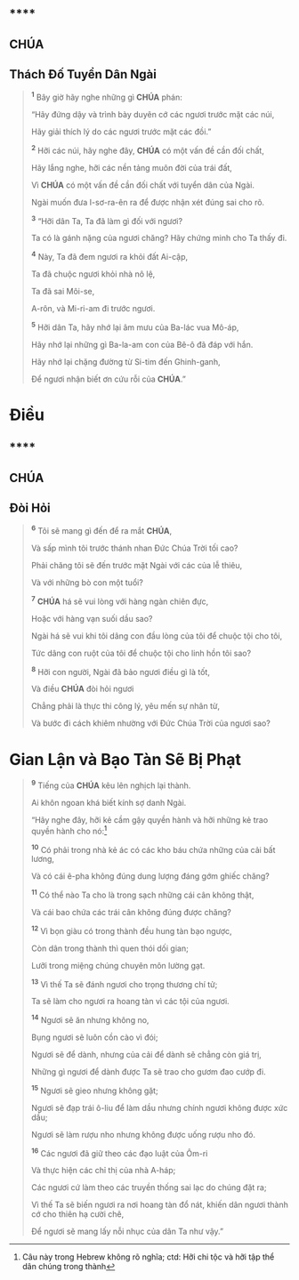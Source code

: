 # 

## ****

## CHÚA

## Thách Đố Tuyển Dân Ngài

> <sup><b>1</b></sup> Bây giờ hãy nghe những gì **CHÚA** phán:
>
> “Hãy đứng dậy và trình bày duyên cớ các ngươi trước mặt các núi,
>
> Hãy giải thích lý do các ngươi trước mặt các đồi.”
>
> <sup><b>2</b></sup> Hỡi các núi, hãy nghe đây, **CHÚA** có một vấn đề cần đối chất,
>
> Hãy lắng nghe, hỡi các nền tảng muôn đời của trái đất,
>
> Vì **CHÚA** có một vấn đề cần đối chất với tuyển dân của Ngài.
>
> Ngài muốn đưa I-sơ-ra-ên ra để được nhận xét đúng sai cho rõ.
>
> <sup><b>3</b></sup> “Hỡi dân Ta, Ta đã làm gì đối với ngươi?
>
> Ta có là gánh nặng của ngươi chăng? Hãy chứng minh cho Ta thấy đi.
>
> <sup><b>4</b></sup> Này, Ta đã đem ngươi ra khỏi đất Ai-cập,
>
> Ta đã chuộc ngươi khỏi nhà nô lệ,
>
> Ta đã sai Môi-se,
>
> A-rôn, và Mi-ri-am đi trước ngươi.
>
> <sup><b>5</b></sup> Hỡi dân Ta, hãy nhớ lại âm mưu của Ba-lác vua Mô-áp,
>
> Hãy nhớ lại những gì Ba-la-am con của Bê-ô đã đáp với hắn.
>
> Hãy nhớ lại chặng đường từ Si-tim đến Ghinh-ganh,
>
> Để ngươi nhận biết ơn cứu rỗi của **CHÚA**.”

# Điều

## ****

## CHÚA

## Đòi Hỏi

> <sup><b>6</b></sup> Tôi sẽ mang gì đến để ra mắt **CHÚA**,
>
> Và sấp mình tôi trước thánh nhan Đức Chúa Trời tối cao?
>
> Phải chăng tôi sẽ đến trước mặt Ngài với các của lễ thiêu,
>
> Và với những bò con một tuổi?
>
> <sup><b>7</b></sup> **CHÚA** há sẽ vui lòng với hàng ngàn chiên đực,
>
> Hoặc với hàng vạn suối dầu sao?
>
> Ngài há sẽ vui khi tôi dâng con đầu lòng của tôi để chuộc tội cho tôi,
>
> Tức dâng con ruột của tôi để chuộc tội cho linh hồn tôi sao?
>
> <sup><b>8</b></sup> Hỡi con người, Ngài đã bảo ngươi điều gì là tốt,
>
> Và điều **CHÚA** đòi hỏi ngươi
>
> Chẳng phải là thực thi công lý, yêu mến sự nhân từ,
>
> Và bước đi cách khiêm nhường với Đức Chúa Trời của ngươi sao?

# Gian Lận và Bạo Tàn Sẽ Bị Phạt

> <sup><b>9</b></sup> Tiếng của **CHÚA** kêu lên nghịch lại thành.
>
> Ai khôn ngoan khá biết kính sợ danh Ngài.
>
> “Hãy nghe đây, hỡi kẻ cầm gậy quyền hành và hỡi những kẻ trao quyền hành cho nó:[^1-44747ff7-877e-49aa-9e94-dc133fc4b339]
>
> <sup><b>10</b></sup> Có phải trong nhà kẻ ác có các kho báu chứa những của cải bất lương,
>
> Và có cái ê-pha không đúng dung lượng đáng gớm ghiếc chăng?
>
> <sup><b>11</b></sup> Có thể nào Ta cho là trong sạch những cái cân không thật,
>
> Và cái bao chứa các trái cân không đúng được chăng?
>
> <sup><b>12</b></sup> Vì bọn giàu có trong thành đều hung tàn bạo ngược,
>
> Còn dân trong thành thì quen thói dối gian;
>
> Lưỡi trong miệng chúng chuyên môn lường gạt.
>
> <sup><b>13</b></sup> Vì thế Ta sẽ đánh ngươi cho trọng thương chí tử;
>
> Ta sẽ làm cho ngươi ra hoang tàn vì các tội của ngươi.
>
> <sup><b>14</b></sup> Ngươi sẽ ăn nhưng không no,
>
> Bụng ngươi sẽ luôn cồn cào vì đói;
>
> Ngươi sẽ để dành, nhưng của cải để dành sẽ chẳng còn giá trị,
>
> Những gì ngươi để dành được Ta sẽ trao cho gươm đao cướp đi.
>
> <sup><b>15</b></sup> Ngươi sẽ gieo nhưng không gặt;
>
> Ngươi sẽ đạp trái ô-liu để làm dầu nhưng chính ngươi không được xức dầu;
>
> Ngươi sẽ làm rượu nho nhưng không được uống rượu nho đó.
>
> <sup><b>16</b></sup> Các ngươi đã giữ theo các đạo luật của Ôm-ri
>
> Và thực hiện các chỉ thị của nhà A-háp;
>
> Các ngươi cứ làm theo các truyền thống sai lạc do chúng đặt ra;
>
> Vì thế Ta sẽ biến ngươi ra nơi hoang tàn đổ nát, khiến dân ngươi thành cớ cho thiên hạ cười chê,
>
> Để ngươi sẽ mang lấy nỗi nhục của dân Ta như vậy.”

[^1-44747ff7-877e-49aa-9e94-dc133fc4b339]: Câu này trong Hebrew không rõ nghĩa; ctd: Hỡi chi tộc và hỡi tập thể dân chúng trong thành